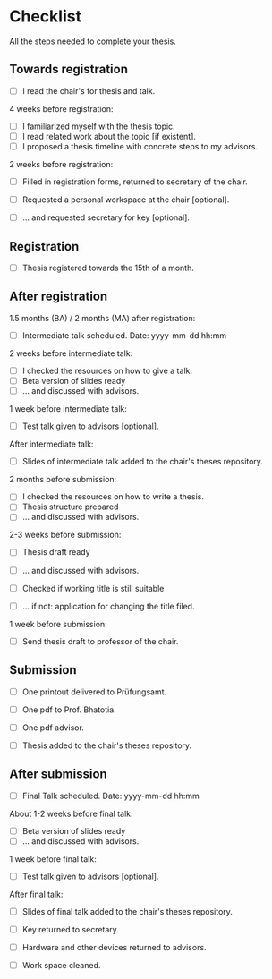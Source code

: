 # Checklist

All the steps needed to complete your thesis.


## Towards registration

* [ ] I read the chair's for thesis and talk.

4 weeks before registration:
* [ ] I familiarized myself with the thesis topic.
* [ ] I read related work about the topic [if existent].
* [ ] I proposed a thesis timeline with concrete steps to my advisors.

2 weeks before registration:
* [ ] Filled in registration forms, returned to secretary of the chair.
* [ ] Requested a personal workspace at the chair [optional].
* [ ] ... and requested secretary for key [optional].


## Registration

* [ ] Thesis registered towards the 15th of a month.


## After registration

1.5 months (BA) / 2 months (MA) after registration:
* [ ] Intermediate talk scheduled. Date: yyyy-mm-dd hh:mm

2 weeks before intermediate talk:
* [ ] I checked the resources on how to give a talk.
* [ ] Beta version of slides ready
* [ ] ... and discussed with advisors.

1 week before intermediate talk:
* [ ] Test talk given to advisors [optional].

After intermediate talk:
* [ ] Slides of intermediate talk added to the chair's theses repository.

2 months before submission:
* [ ] I checked the resources on how to write a thesis.
* [ ] Thesis structure prepared
* [ ] ... and discussed with advisors.

2-3 weeks before submission:
* [ ] Thesis draft ready
* [ ] ... and discussed with advisors.
* [ ] Checked if working title is still suitable
* [ ] ... if not: application for changing the title filed.


1 week before submission:
* [ ] Send thesis draft to professor of the chair.


## Submission

* [ ] One printout delivered to Prüfungsamt.
* [ ] One pdf to Prof. Bhatotia.
* [ ] One pdf advisor.
* [ ] Thesis added to the chair's theses repository.


## After submission

* [ ] Final Talk scheduled. Date: yyyy-mm-dd hh:mm

About 1-2 weeks before final talk:
* [ ] Beta version of slides ready
* [ ] ... and discussed with advisors.

1 week before final talk:
* [ ] Test talk given to advisors [optional].

After final talk:
* [ ] Slides of final talk added to the chair's theses repository.
* [ ] Key returned to secretary.
* [ ] Hardware and other devices returned to advisors.
* [ ] Work space cleaned.

